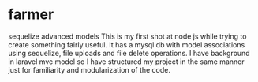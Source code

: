 # farmer
sequelize advanced models
 This is my first shot at node js while trying to create something fairly useful. It has a mysql db with model associations  using sequelize, file uploads and file delete 
 operations. I have background in laravel mvc model so I have structured my project in the same manner just for familiarity and modularization of the code.
 
